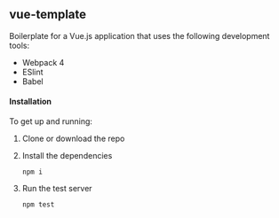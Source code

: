 ## vue-template

Boilerplate for a Vue.js application that  uses the following development tools:
* Webpack 4 
* ESlint
* Babel 

#### Installation

To get up and running:

1. Clone or download the repo

2. Install the dependencies
    ``` 
    npm i
    ```
3. Run the test server 
    ```
    npm test
    ```